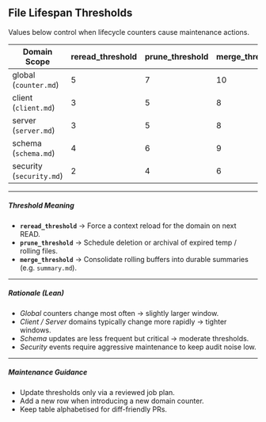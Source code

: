 <!-- @meta {
  "fileType": "policy",
  "subtype": "thresholdPolicy",
  "purpose": "Counter thresholds that trigger rereads, pruning or merges.",
  "editPolicy": "appendOrReplace",
  "routeScope": "global"
} -->
## File Lifespan Thresholds
Values below control when lifecycle counters cause maintenance actions.

| Domain Scope | reread_threshold | prune_threshold | merge_threshold |
|--------------|-----------------|-----------------|-----------------|
| global (`counter.md`) | 5 | 7 | 10 |
| client (`client.md`) | 3 | 5 | 8 |
| server (`server.md`) | 3 | 5 | 8 |
| schema (`schema.md`) | 4 | 6 | 9 |
| security (`security.md`) | 2 | 4 | 6 |

---
##### Threshold Meaning
- **`reread_threshold`** → Force a context reload for the domain on next READ.
- **`prune_threshold`** → Schedule deletion or archival of expired temp / rolling files.
- **`merge_threshold`** → Consolidate rolling buffers into durable summaries (e.g. `summary.md`).

---
##### Rationale (Lean)
- *Global* counters change most often → slightly larger window.
- *Client / Server* domains typically change more rapidly → tighter windows.
- *Schema* updates are less frequent but critical → moderate thresholds.
- *Security* events require aggressive maintenance to keep audit noise low.

---
##### Maintenance Guidance
- Update thresholds only via a reviewed job plan.
- Add a new row when introducing a new domain counter.
- Keep table alphabetised for diff-friendly PRs.
